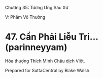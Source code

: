  

Chương 35: Tương Ưng Sáu Xứ

V: Phẩm Vô Thường

# 47\. Cần Phải Liễu Tri... (parinneyyam)

Hòa thượng Thích Minh Châu dịch Việt.

Prepared for SuttaCentral by Blake Walsh.